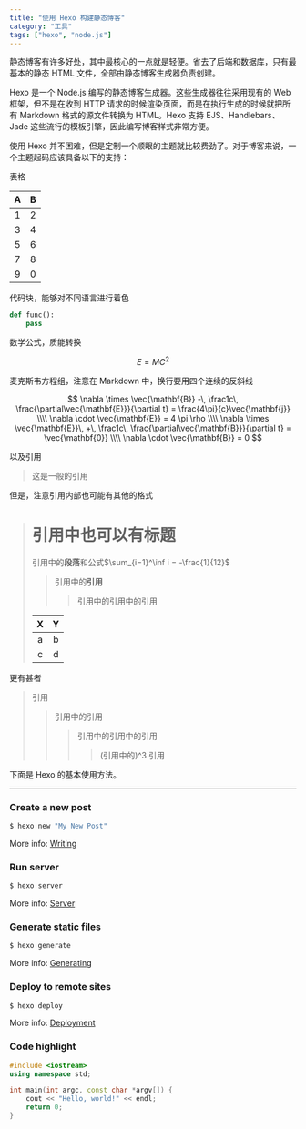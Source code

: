 ```yaml
---
title: "使用 Hexo 构建静态博客"
category: "工具"
tags: ["hexo", "node.js"]
---
```


静态博客有许多好处，其中最核心的一点就是轻便。省去了后端和数据库，只有最基本的静态 HTML 文件，全部由静态博客生成器负责创建。

Hexo 是一个 Node.js 编写的静态博客生成器。这些生成器往往采用现有的 Web 框架，但不是在收到 HTTP 请求的时候渲染页面，而是在执行生成的时候就把所有 Markdown 格式的源文件转换为 HTML。Hexo 支持 EJS、Handlebars、Jade 这些流行的模板引擎，因此编写博客样式非常方便。

使用 Hexo 并不困难，但是定制一个顺眼的主题就比较费劲了。对于博客来说，一个主题起码应该具备以下的支持：

表格

| A | B |
|:-:|:-:|
| 1 | 2 |
| 3 | 4 |
| 5 | 6 |
| 7 | 8 |
| 9 | 0 |

代码块，能够对不同语言进行着色

``` python
def func():
	pass
```

数学公式，质能转换

$$ E=MC^2 $$

麦克斯韦方程组，注意在 Markdown 中，换行要用四个连续的反斜线

$$ \nabla \times \vec{\mathbf{B}} -\, \frac1c\, \frac{\partial\vec{\mathbf{E}}}{\partial t} = \frac{4\pi}{c}\vec{\mathbf{j}} \\\\
\nabla \cdot \vec{\mathbf{E}} = 4 \pi \rho \\\\
\nabla \times \vec{\mathbf{E}}\, +\, \frac1c\, \frac{\partial\vec{\mathbf{B}}}{\partial t} = \vec{\mathbf{0}} \\\\
\nabla \cdot \vec{\mathbf{B}} = 0 $$

以及引用

> 这是一般的引用

但是，注意引用内部也可能有其他的格式

> # 引用中也可以有标题
>
> 引用中的**段落**和公式$\sum_{i=1}^\inf i = -\frac{1}{12}$
>
> > 引用中的**引用**
> > > 引用中的引用中的引用
>
> | X | Y |
> |:-:|:-:|
> | a | b |
> | c | d |

更有甚者

> 引用
> > 引用中的引用
> > > 引用中的引用中的引用
> > > > (引用中的)^3 引用

下面是 Hexo 的基本使用方法。

- - -

### Create a new post

``` bash
$ hexo new "My New Post"
```

More info: [Writing](http://hexo.io/docs/writing.html)

### Run server

``` bash
$ hexo server
```

More info: [Server](http://hexo.io/docs/server.html)

### Generate static files

``` bash
$ hexo generate
```

More info: [Generating](http://hexo.io/docs/generating.html)

### Deploy to remote sites

``` bash
$ hexo deploy
```

More info: [Deployment](http://hexo.io/docs/deployment.html)

### Code highlight

``` cpp
#include <iostream>
using namespace std;

int main(int argc, const char *argv[]) {
	cout << "Hello, world!" << endl;
	return 0;
}
```
